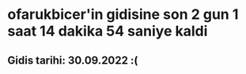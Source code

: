 # ofarukbicer'in gidisine son 2 gun 1 saat 14 dakika 54 saniye kaldi

## Gidis tarihi: 30.09.2022 :(